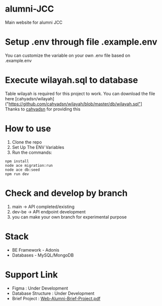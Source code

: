 # alumni-JCC
Main website for alumni JCC

# Setup .env through file .example.env
You can customize the variable on your own .env file based on .example.env
# Execute wilayah.sql to database
Table wilayah is required for this project to work.
You can download the file here [cahyadsn/wilayah]("https://github.com/cahyadsn/wilayah/blob/master/db/wilayah.sql"]
Thanks to [cahyadsn]("https://github.com/cahyadsn") for providing this
# How to use
1. Clone the repo
2. Set Up The ENV Variables
3. Run the commands:
```
npm install
node ace migration:run
node ace db:seed
npm run dev
```


# Check and develop by branch
1. main -> API completed/existing
2. dev-be -> API endpoint development
3. you can make your own branch for experimental purpose

# Stack
- BE Framework - Adonis
- Databases - MySQL/MongoDB

# Support Link
- Figma : Under Development
- Database Structure : Under Development
- Brief Project : [Web-Alumni-Brief-Project.pdf](https://drive.google.com/file/d/1qMKNTlt5f4aaMQgOg3RVHPKr1p4-pdlZ/view?usp=sharing)
